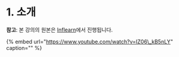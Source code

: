 # 1. 소개

**참고**: 본 강의의 원본은 [Inflearn](https://www.inflearn.com/course/%ED%81%B4%EB%A0%88%EC%9D%B4%ED%8A%BC)에서 진행됩니다.

{% embed url="https://www.youtube.com/watch?v=IZ06\_kB5nLY" caption="" %}